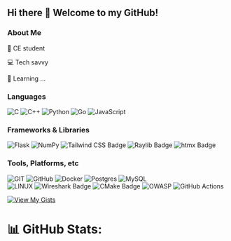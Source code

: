 ## Hi there 👋 Welcome to my GitHub!

### About Me

📖 CE student

💻 Tech savvy

🔭 Learning ...

### Languages

![C](https://img.shields.io/badge/C-%2300599C.svg?style=flat&logo=c&logoColor=white) ![C++](https://img.shields.io/badge/C++-%2300599C.svg?style=flat&logo=c%2B%2B&logoColor=white) ![Python](https://img.shields.io/badge/Python-3670A0?style=flat&logo=python&logoColor=ffdd54) ![Go](https://img.shields.io/badge/Golang-00ADD8?style=flat&logo=go&logoColor=white) ![JavaScript](https://img.shields.io/badge/JavaScript-232426?style=flat&logo=javascript&logoColor=f7df1e) 

### Frameworks & Libraries

![Flask](https://img.shields.io/badge/Flask-%23777BB4.svg?style=flat&logo=flask&logoColor=white) ![NumPy](https://img.shields.io/badge/Numpy-%23013243.svg?style=flat&logo=numpy&logoColor=white) ![Tailwind CSS Badge](https://img.shields.io/badge/Tailwind%20CSS-06B6D4?logo=tailwindcss&logoColor=fff&style=flat) ![Raylib Badge](https://img.shields.io/badge/Raylib-f0edeb?logo=raylib&logoColor=black&style=flat) ![htmx Badge](https://img.shields.io/badge/htmx-36C?logo=htmx&logoColor=fff&style=flat)

### Tools, Platforms, etc

![GIT](https://img.shields.io/badge/Git-fc6d26?style=flat&logo=git&logoColor=white) ![GitHub](https://img.shields.io/badge/GitHub-%23121011.svg?style=flat&logo=github&logoColor=white) ![Docker](https://img.shields.io/badge/Docker-0fafdb?style=flat&logo=docker&logoColor=white) ![Postgres](https://img.shields.io/badge/Postgres-%23316192.svg?style=flat&logo=postgresql&logoColor=white) ![MySQL](https://img.shields.io/badge/MySQL-4479A1?logo=mysql&logoColor=fff) <br> ![LINUX](https://img.shields.io/badge/Linux-FCC624?style=flat&logo=linux&logoColor=black) ![Wireshark Badge](https://img.shields.io/badge/Wireshark-1679A7?logo=wireshark&logoColor=fff&style=flat) ![CMake Badge](https://img.shields.io/badge/CMake-064F8C?logo=cmake&logoColor=fff&style=flat) ![OWASP](https://img.shields.io/badge/OWASP-00ADD8?style=flat&logo=owasp&logoColor=white) ![GitHub Actions](https://img.shields.io/badge/GitHub_Actions-2088FF?logo=github-actions&logoColor=white)

[![View My Gists](https://img.shields.io/badge/-View%20Gists-black?style=for-the-badge&logo=github)](https://gist.github.com/Reza-namvaran)

# 📊 GitHub Stats:
<div style="text-align: center;">
    <img src="https://github-readme-streak-stats.herokuapp.com/?user=Reza-namvaran&theme=tokyonight&hide_border=true"
        alt=""><br>
    <img src="https://github-readme-stats.vercel.app/api/top-langs/?username=Reza-namvaran&theme=tokyonight&hide_border=true&include_all_commits=true&count_private=true&layout=compact"
        alt="">
</div>
